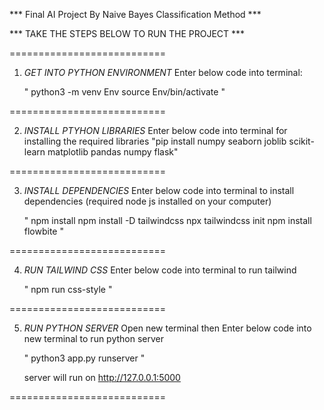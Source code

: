*** Final AI Project By Naive Bayes Classification Method ***

*** TAKE THE STEPS BELOW TO RUN THE PROJECT ***

===========================

1. *GET INTO PYTHON ENVIRONMENT*
	Enter below code into terminal:

	"
	python3 -m venv Env
	source Env/bin/activate
	"

===========================

2. *INSTALL PTYHON LIBRARIES*
	Enter below code into terminal for installing the required libraries
	"pip install numpy seaborn joblib scikit-learn matplotlib pandas numpy flask"

===========================

3. *INSTALL DEPENDENCIES*
	Enter below code into terminal to install dependencies (required node js installed on your computer)

	"
	npm install
	npm install -D tailwindcss
	npx tailwindcss init
	npm install flowbite
	"

===========================

4. *RUN TAILWIND CSS*
	Enter below code into terminal to run tailwind
	
	"
	npm run css-style
	"

===========================

5. *RUN PYTHON SERVER*
	Open new terminal then Enter below code into new terminal to run python server

	"
	python3 app.py runserver
	"

	server will run on http://127.0.0.1:5000

===========================